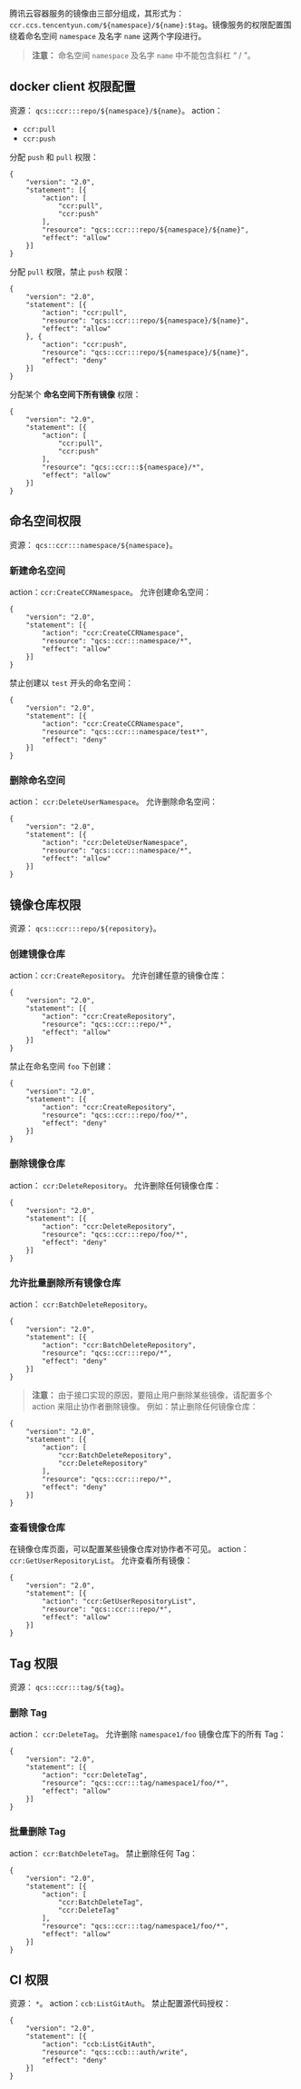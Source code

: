 腾讯云容器服务的镜像由三部分组成，其形式为：`ccr.ccs.tencentyun.com/${namespace}/${name}:$tag`。镜像服务的权限配置围绕着命名空间 `namespace` 及名字 `name` 这两个字段进行。
>**注意：**
>命名空间 `namespace` 及名字 `name` 中不能包含斜杠 “ / ”。 

## docker client 权限配置
资源： `qcs::ccr:::repo/${namespace}/${name}`。
action：
* `ccr:pull`
* `ccr:push`

分配 `push` 和 `pull` 权限：
```
{
    "version": "2.0",
    "statement": [{
        "action": [
            "ccr:pull",
            "ccr:push"
        ],
        "resource": "qcs::ccr:::repo/${namespace}/${name}",
        "effect": "allow"
    }]
}
```
分配 `pull` 权限，禁止 `push` 权限：
```
{
    "version": "2.0",
    "statement": [{
        "action": "ccr:pull",
        "resource": "qcs::ccr:::repo/${namespace}/${name}",
        "effect": "allow"
    }, {
        "action": "ccr:push",
        "resource": "qcs::ccr:::repo/${namespace}/${name}",
        "effect": "deny"
    }]
}
```
分配某个 **命名空间下所有镜像** 权限：
```
{
    "version": "2.0",
    "statement": [{
        "action": [
            "ccr:pull",
            "ccr:push"
        ],
        "resource": "qcs::ccr:::${namespace}/*",
        "effect": "allow"
    }]
}
```

## 命名空间权限
资源： `qcs::ccr:::namespace/${namespace}`。
### 新建命名空间
action：`ccr:CreateCCRNamespace`。
允许创建命名空间：
```
{
    "version": "2.0",
    "statement": [{
        "action": "ccr:CreateCCRNamespace",
        "resource": "qcs::ccr:::namespace/*",
        "effect": "allow"
    }]
}
```
禁止创建以 `test` 开头的命名空间：
```
{
    "version": "2.0",
    "statement": [{
        "action": "ccr:CreateCCRNamespace",
        "resource": "qcs::ccr:::namespace/test*",
        "effect": "deny"
    }]
}
```

### 删除命名空间
action： `ccr:DeleteUserNamespace`。
允许删除命名空间：
```
{
    "version": "2.0",
    "statement": [{
        "action": "ccr:DeleteUserNamespace",
        "resource": "qcs::ccr:::namespace/*",
        "effect": "allow"
    }]
}
```

## 镜像仓库权限
资源： `qcs::ccr:::repo/${repository}`。
### 创建镜像仓库
action：`ccr:CreateRepository`。
允许创建任意的镜像仓库：
```
{
    "version": "2.0",
    "statement": [{
        "action": "ccr:CreateRepository",
        "resource": "qcs::ccr:::repo/*",
        "effect": "allow"
    }]
}
```
禁止在命名空间 `foo` 下创建：
```
{
    "version": "2.0",
    "statement": [{
        "action": "ccr:CreateRepository",
        "resource": "qcs::ccr:::repo/foo/*",
        "effect": "deny"
    }]
}
```

### 删除镜像仓库
action： `ccr:DeleteRepository`。
允许删除任何镜像仓库：
```
{
    "version": "2.0",
    "statement": [{
        "action": "ccr:DeleteRepository",
        "resource": "qcs::ccr:::repo/foo/*",
        "effect": "deny"
    }]
}
```

### 允许批量删除所有镜像仓库
action： `ccr:BatchDeleteRepository`。
```
{
    "version": "2.0",
    "statement": [{
        "action": "ccr:BatchDeleteRepository",
        "resource": "qcs::ccr:::repo/*",
        "effect": "deny"
    }]
}
```

>**注意：**
>由于接口实现的原因，要阻止用户删除某些镜像，请配置多个 action 来阻止协作者删除镜像。
例如：禁止删除任何镜像仓库：

```
{
    "version": "2.0",
    "statement": [{
        "action": [
            "ccr:BatchDeleteRepository",
            "ccr:DeleteRepository"
        ],
        "resource": "qcs::ccr:::repo/*",
        "effect": "deny"
    }]
}
```

### 查看镜像仓库
在镜像仓库页面，可以配置某些镜像仓库对协作者不可见。
action：`ccr:GetUserRepositoryList`。
允许查看所有镜像：
```
{
    "version": "2.0",
    "statement": [{
        "action": "ccr:GetUserRepositoryList",
        "resource": "qcs::ccr:::repo/*",
        "effect": "allow"
    }]
}
```

## Tag 权限
资源： `qcs::ccr:::tag/${tag}`。
### 删除 Tag
action： `ccr:DeleteTag`。
允许删除 `namespace1/foo` 镜像仓库下的所有 Tag：
```
{
    "version": "2.0",
    "statement": [{
        "action": "ccr:DeleteTag",
        "resource": "qcs::ccr:::tag/namespace1/foo/*",
        "effect": "allow"
    }]
}
```

### 批量删除 Tag
action： `ccr:BatchDeleteTag`。
禁止删除任何 Tag：
```
{
    "version": "2.0",
    "statement": [{
        "action": [
            "ccr:BatchDeleteTag",
            "ccr:DeleteTag"
        ],
        "resource": "qcs::ccr:::tag/namespace1/foo/*",
        "effect": "allow"
    }]
}
```


## CI 权限
资源： `*`。
action：`ccb:ListGitAuth`。
禁止配置源代码授权：
```
{
    "version": "2.0",
    "statement": [{
        "action": "ccb:ListGitAuth",
        "resource": "qcs::ccb:::auth/write",
        "effect": "deny"
    }]
}
```

